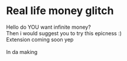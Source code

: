 <h1>Real life money glitch</h1>
Hello do YOU want infinite money?<br>
Then i would suggest you to try this epicness :)<br>
Extension coming soon yep<br>
<br>
In da making
